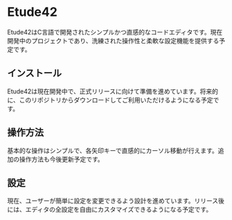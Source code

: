 # Etude42
Etude42はC言語で開発されたシンプルかつ直感的なコードエディタです。現在開発中のプロジェクトであり、洗練された操作性と柔軟な設定機能を提供する予定です。

## インストール
Etude42は現在開発中で、正式リリースに向けて準備を進めています。将来的に、このリポジトリからダウンロードしてご利用いただけるようになる予定です。

## 操作方法
基本的な操作はシンプルで、各矢印キーで直感的にカーソル移動が行えます。追加の操作方法も今後更新予定です。

## 設定
現在、ユーザーが簡単に設定を変更できるよう設計を進めています。リリース後には、エディタの全設定を自由にカスタマイズできるようになる予定です。
